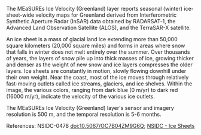 The MEaSUREs Ice Velocity (Greenland) layer reports seasonal (winter) ice-sheet-wide velocity maps for Greenland derived from Interferometric Synthetic Aperture Radar (InSAR) data obtained by RADARSAT-1, the Advanced Land Observation Satellite (ALOS), and the TerraSAR-X satellite.

An ice sheet is a mass of glacial land ice extending more than 50,000 square kilometers (20,000 square miles) and forms in areas where snow that falls in winter does not melt entirely over the summer. Over thousands of years, the layers of snow pile up into thick masses of ice, growing thicker and denser as the weight of new snow and ice layers compresses the older layers. Ice sheets are constantly in motion, slowly flowing downhill under their own weight. Near the coast, most of the ice moves through relatively fast-moving outlets called ice streams, glaciers, and ice shelves. Within the image, the various colors, ranging from dark blue (0 m/yr) to dark red (16000 m/yr), indicate the velocity of the various ice outlets.

The MEaSUREs Ice Velocity (Greenland) layer's sensor and imagery resolution is 500 m, and the temporal resolution is 5-6 months.

References: NSIDC-0478 [doi:10.5067/OC7B04ZM9G6Q](https://doi.org/10.5067/OC7B04ZM9G6Q); [NSIDC - Ice Sheets](https://nsidc.org/learn/parts-cryosphere/ice-sheets)
